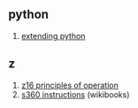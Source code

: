 ## python
1. [extending python](https://docs.python.org/3/extending/extending.html)

## z
1. [z16 principles of operation](https://hal-software.llc/media/pops_z16.pdf)
2. [s360 instructions](https://en.wikibooks.org/wiki/360_Assembly/360_Instructions) (wikibooks)
